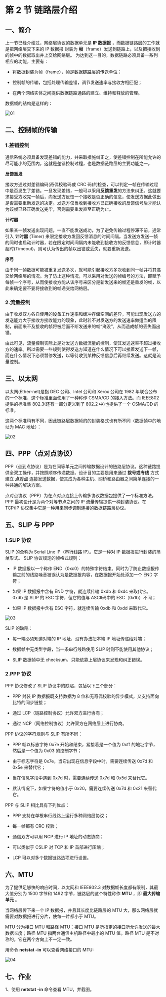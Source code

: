 # 第 2 节 链路层介绍

## 一、简介

上一节已经介绍过，网络层协议的数据单元是 **IP 数据报** ，而数据链路层的工作就是把网络层交下来的 IP 数据报 封装为 **帧**（frame）发送到链路上，以及把接收到的帧中的数据取出并上交给网络层。 为达到这一目的，数据链路必须具备一系列相应的功能，主要有：

*   将数据封装为帧（frame），帧是数据链路层的传送单位；

*   控制帧的传输，包括处理传输差错，调节发送速率与接收方相匹配；

*   在两个网络实体之间提供数据链路通路的建立、维持和释放的管理。

数据帧的结构是这样的：

![01](img/TCP-2-01.jpg)

## 二、控制帧的传输

### 1.差错控制

通信系统必须具备发现差错的能力，并采取措施纠正之，使差错控制在所能允许的尽可能小的范围内，这就是差错控制过程，也是数据链路层的主要功能之一。

**反馈重发**

接收方通过对差错编码(奇偶校验码或 CRC 码)的检查，可以判定一帧在传输过程中是否发生了差错。一旦发现差错，一般可以采用**反馈重发**的方法来纠正。这就要求接受方收完一帧后，向发送方反馈一个接收是否正确的信息，使发送方据此做出是否需要重新发送的决定。发送方仅当收到接收方已正确接收的反馈信号后才能认为该帧已经正确发送完毕，否则需要重发直至正确为止。

**计时器**

如果某一帧发送出现问题，一直不能发送成功，为了避免传输过程停滞不前，通常引入 **计时器** (Timer) 来限定接收方发回反馈消息的时间间隔。当发送方发送一帧的同时也启动计时器，若在限定时间间隔内未能收到接收方的反馈信息，即计时器超时(Timeout)，则可认为传出的帧以出错或丢失，就要重新发送。

**序号**

由于同一帧数据可能被重复发送多次，就可能引起接收方多次收到同一帧并将其递交给网络层的情况。为了防止这种情况，可以采用对发送的帧编号的方法，即赋予每帧一个序号，从而使接收方能从该序号来区分是新发送来的帧还是重发的帧，以此来确定要不要将接收到的帧递交给网络层。

### 2.流量控制

由于收发双方各自使用的设备工作速率和缓冲存储空间的差异，可能出现发送方的发送能力大于接收方接收能力的现象，此时若不对发送方的发送速率做适当的限制，前面来不及接收的帧将被后面不断发送来的帧“淹没”，从而造成帧的丢失而出错。

由此可见，流量控制实际上是对发送方数据流量的控制，使其发送速率不超过接收方的速率。所以需要一些规则使得发送方知道在什么情况下可以接着发送下一帧，而在什么情况下必须暂停发送，以等待收到某种反馈信息后再继续发送。这就是流量控制。

## 三、以太网

以太网(Ether-net)是指 DEC 公司、Intel 公司和 Xerox 公司在 1982 年联合公布的一个标准，这个标准里面使用了一种称作 CSMA/CD 的接入方法。而 IEEE802 提供的标准集 802.3(还有一部分定义到了 802.2 中)也提供了一个 CSMA/CD 的标准。

这两个标准稍有不同，因此链路层数据帧的的封装格式也有所不同（数据帧中的地址为 MAC 地址）：

![02](img/TCP-2-02.jpg)

## 四、PPP（点对点协议）

PPP（点到点协议）是为在同等单元之间传输数据设计的链路层协议。这种链路提供全双工操作，并按照顺序传递数据。设计目的主要是用来通过 **拨号或专线** 方式建立 **点对点** 连接发送数据，使其成为各种主机、网桥和路由器之间简单连接的一种共通的解决方案。

点对点协议（PPP）为在点对点连接上传输多协议数据包提供了一个标准方法。PPP 最初设计是为两个对等节点之间的 IP 流量传输提供一种封装协议。在 TCP/IP 协议集中它是一种用来同步调制连接的数据链路层协议。

## 五、SLIP 与 PPP

### 1.SLIP 协议

SLIP 的全称为 Serial Line IP（串行线路 IP）。它是一种对 IP 数据报进行封装的简单形式。 SLIP 协议规定的帧格式规则：

*   IP 数据报以一个称作 END（0xc0）的特殊字符结束。同时为了防止数据报传输之前的线路噪音被误认为是数据报内容，在数据报开始处添加一个 END 字符；

*   如果 IP 数据报中含有 END 字符，就连续传输 0xdb 和 0xdc 来取代它。0xdb 是 SLIP 的 ESC 字符，但它的值与 ASCⅡ码中的 ESC（0x1b）不同；

*   如果 IP 数据报中含有 ESC 字符，就连续传输 0xdb 和 0xdd 来取代它。

![03](img/TCP-2-03.jpg)

SLIP 的缺陷：

*   每一端必须知道对端的 IP 地址，没有办法把本端 IP 地址传递给对端；

*   数据帧中无类型字段，当一条串行线路使用 SLIP 时则不能使用其他协议；

*   SLIP 数据帧中无 checksum，只能依靠上层协议来发现和纠正错误。

### 2.PPP 协议

PPP 协议修改了 SLIP 协议中的缺陷，包括以下三个部分：

*   PPP 封装 IP 数据报既支持数据为 8 位和无奇偶校验的异步模式，又支持面向比特的同步链接；

*   通过 LCP（链路控制协议）允许双方进行协商；

*   通过 NCP（网络控制协议）允许双方在网络层上进行协商。

PPP 协议的字符规则与 SLIP 有所不同：

*   PPP 帧以标志字符 0x7e 开始和结束，紧接着是一个值为 0xff 的地址字节，然后是一个值为 0x03 的控制字节；

*   由于标志字符是 0x7e，当它出现在信息字段中时，需要连续传送 0x7d 和 0x5e 来替代它；

*   当在信息字段中遇到 0x7d 时，需要连续传送 0x7d 和 0x5d 来替代它。

*   默认情况下，如果字符的值小于 0x20，需要连续传送 0x7d 和 0x21 来替代它。

PPP 与 SLIP 相比具有下列优点：

*   PPP 支持在单根串行线路上运行多种网络层协议；

*   每一帧都有 CRC 校验；

*   通信双方可以用 NCP 进行 IP 地址的动态协商；

*   可以类似于 CSLIP 对 TCP 和 IP 首部进行压缩；

*   LCP 可以对多个数据链路选项进行设置。

## 六、MTU

为了提供足够快的响应时间，以太网和 IEEE802.3 对数据帧长度都有限制，其最大值分别为 1500 字节和 1492 字节，链路层的这个特性称作 **MTU** ，即 **最大传输单元** 。

当网络层传下来一个 IP 数据报，并且其长度比链路层的 MTU 大，那么网络层就需要对数据报进行分片，使每一片都小于 MTU。

MTU 分为接口 MTU 和路径 MTU：接口 MTU 是所指定的接口所允许发送的最大数据长度；路径 MTU 指两台通信主机路径中最小的 MTU 值。路径 MTU 是不对称的，它在两个方向上不一定一致。

用命令 **netstat -in** 可以查看网络接口的 MTU:

![04](img/TCP-2-04.jpg)

## 七、作业

1、使用 **netstat -in** 命令查看 MTU，并截图。